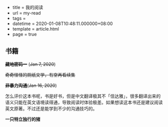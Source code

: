  - title = 我的阅读
 - url = my-read
 - tags = 
 - datetime = 2020-01-08T10:48:11.000000+08:00
 - template = article.html
 - page = true

 
 ## 书籍

**~~藏地密码一~~** (~~Jan 7, 2020~~)

~~奇奇怪怪的厕纸文学，有空再看续集~~

**~~非暴力沟通~~**(~~Jan 16, 2020~~)

怎么评价这本书呢，书是好书，但是中文翻译极其不「信达雅」，很多翻译出来的语义只能在英文语境读得通，导致阅读时体验极差。如果想读这本书还是建议阅读英文原著。不过还是能学到不少的沟通技巧的。

**一只特立独行的猪**